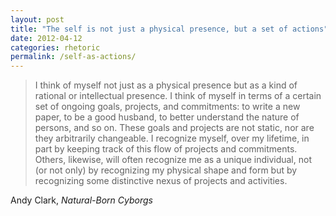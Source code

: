 ```yaml
---
layout: post
title: "The self is not just a physical presence, but a set of actions"
date: 2012-04-12
categories: rhetoric
permalink: /self-as-actions/
---
```


> I think of myself not just as a physical presence but as a kind of rational or intellectual presence. I think of myself in terms of a certain set of ongoing goals, projects, and commitments: to write a new paper, to be a good husband, to better understand the nature of persons, and so on. These goals and projects are not static, nor are they arbitrarily changeable. I recognize myself, over my lifetime, in part by keeping track of this flow of projects and commitments. Others, likewise, will often recognize me as a unique individual, not (or not only) by recognizing my physical shape and form but by recognizing some distinctive nexus of projects and activities.

Andy Clark, *Natural-Born Cyborgs*